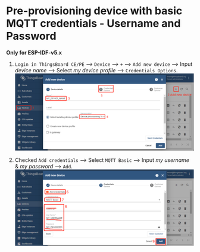# Pre-provisioning device with basic MQTT credentials -  Username and Password

**Only for ESP-IDF-v5.x**

1. `Login in ThingsBoard CE/PE` --> `Device` --> `+` --> `Add new device` --> Input *device name* --> Select *my device profile* --> `Credentials Options`.
    ![image](images/pre-provisioning-device-with-basic-mqtt-up/pre-provisioning-device-with-basic-mqtt-up-1.png) 

1. Checked `Add credentials` --> Select `MQTT Basic` --> Input *my username* & *my password* --> `Add`.
    ![image](images/pre-provisioning-device-with-basic-mqtt-up/pre-provisioning-device-with-basic-mqtt-up-2.png)

